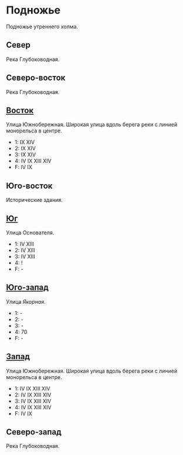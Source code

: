 # Подножье

Подножье утреннего холма.

## Север

Река Глубоководная.

## Северо-восток

Река Глубоководная.

## [Восток](./530120.md)

Улица Южнобережная.
Широкая улица вдоль берега реки с линией монорельса в центре.

* 1:    IX  XIV
* 2:    IX  XIV
* 3:    IX  XIV
* 4:    IV  IX  XIII    XIV
* F:    IV  IX

## Юго-восток

Исторические здания.

## [Юг](./520130.md)

Улица Основателя.

* 1:    IV  XIII
* 2:    IV  XIII
* 3:    IV  XIII
* 4:    !
* F:    -

## [Юго-запад](./500125.md)

Улица *Якорная*.

* 1:    -
* 2:    -
* 3:    -
* 4:    70
* F:    -

## [Запад](./500120.md)

Улица Южнобережная.
Широкая улица вдоль берега реки с линией монорельса в центре.

* 1:    IV  IX  XIII    XIV
* 2:    IV  IX  XIII    XIV
* 3:    IV  IX  XIII    XIV
* 4:    IV  IX  XIII    XIV
* F:    IV  IX

## Северо-запад

Река Глубоководная.
